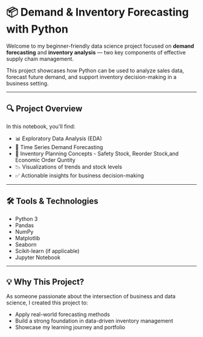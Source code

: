 # 📦 Demand & Inventory Forecasting with Python

Welcome to my beginner-friendly data science project focused on **demand forecasting** and **inventory analysis** — two key components of effective supply chain management.

This project showcases how Python can be used to analyze sales data, forecast future demand, and support inventory decision-making in a business setting.

---

## 🔍 Project Overview

In this notebook, you'll find:

- 📊 Exploratory Data Analysis (EDA)
- 🔮 Time Series Demand Forecasting
- 🧮 Inventory Planning Concepts - Safety Stock, Reorder Stock,and Economic Order Quntity
- 📉 Visualizations of trends and stock levels
- ✅ Actionable insights for business decision-making

---

## 🛠️ Tools & Technologies

- Python 3
- Pandas
- NumPy
- Matplotlib
- Seaborn
- Scikit-learn (if applicable)
- Jupyter Notebook

---

## 💡 Why This Project?

As someone passionate about the intersection of business and data science, I created this project to:

- Apply real-world forecasting methods
- Build a strong foundation in data-driven inventory management
- Showcase my learning journey and portfolio



